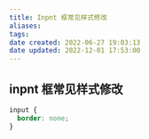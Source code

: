 ```yaml
---
title: Inpnt 框常见样式修改
aliases:
tags:
date created: 2022-06-27 19:03:13
date updated: 2022-12-01 17:53:00
---
```



## inpnt 框常见样式修改

```css
input {
  border: none;
}
```
